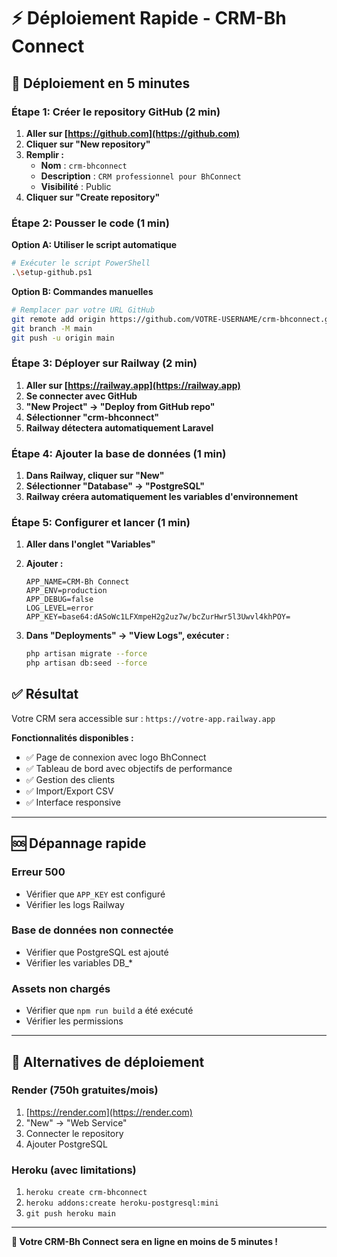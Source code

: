 # ⚡ Déploiement Rapide - CRM-Bh Connect

## 🚀 Déploiement en 5 minutes

### **Étape 1: Créer le repository GitHub (2 min)**

1. **Aller sur [https://github.com](https://github.com)**
2. **Cliquer sur "New repository"**
3. **Remplir :**
   - **Nom** : `crm-bhconnect`
   - **Description** : `CRM professionnel pour BhConnect`
   - **Visibilité** : Public
4. **Cliquer sur "Create repository"**

### **Étape 2: Pousser le code (1 min)**

**Option A: Utiliser le script automatique**
```bash
# Exécuter le script PowerShell
.\setup-github.ps1
```

**Option B: Commandes manuelles**
```bash
# Remplacer par votre URL GitHub
git remote add origin https://github.com/VOTRE-USERNAME/crm-bhconnect.git
git branch -M main
git push -u origin main
```

### **Étape 3: Déployer sur Railway (2 min)**

1. **Aller sur [https://railway.app](https://railway.app)**
2. **Se connecter avec GitHub**
3. **"New Project" → "Deploy from GitHub repo"**
4. **Sélectionner "crm-bhconnect"**
5. **Railway détectera automatiquement Laravel**

### **Étape 4: Ajouter la base de données (1 min)**

1. **Dans Railway, cliquer sur "New"**
2. **Sélectionner "Database" → "PostgreSQL"**
3. **Railway créera automatiquement les variables d'environnement**

### **Étape 5: Configurer et lancer (1 min)**

1. **Aller dans l'onglet "Variables"**
2. **Ajouter :**
   ```
   APP_NAME=CRM-Bh Connect
   APP_ENV=production
   APP_DEBUG=false
   LOG_LEVEL=error
   APP_KEY=base64:dASoWc1LFXmpeH2g2uz7w/bcZurHwr5l3Uwvl4khPOY=
   ```

3. **Dans "Deployments" → "View Logs", exécuter :**
   ```bash
   php artisan migrate --force
   php artisan db:seed --force
   ```

## ✅ **Résultat**

Votre CRM sera accessible sur : `https://votre-app.railway.app`

**Fonctionnalités disponibles :**
- ✅ Page de connexion avec logo BhConnect
- ✅ Tableau de bord avec objectifs de performance
- ✅ Gestion des clients
- ✅ Import/Export CSV
- ✅ Interface responsive

---

## 🆘 **Dépannage rapide**

### **Erreur 500**
- Vérifier que `APP_KEY` est configuré
- Vérifier les logs Railway

### **Base de données non connectée**
- Vérifier que PostgreSQL est ajouté
- Vérifier les variables DB_*

### **Assets non chargés**
- Vérifier que `npm run build` a été exécuté
- Vérifier les permissions

---

## 🎯 **Alternatives de déploiement**

### **Render (750h gratuites/mois)**
1. [https://render.com](https://render.com)
2. "New" → "Web Service"
3. Connecter le repository
4. Ajouter PostgreSQL

### **Heroku (avec limitations)**
1. `heroku create crm-bhconnect`
2. `heroku addons:create heroku-postgresql:mini`
3. `git push heroku main`

---

**🎉 Votre CRM-Bh Connect sera en ligne en moins de 5 minutes !**
